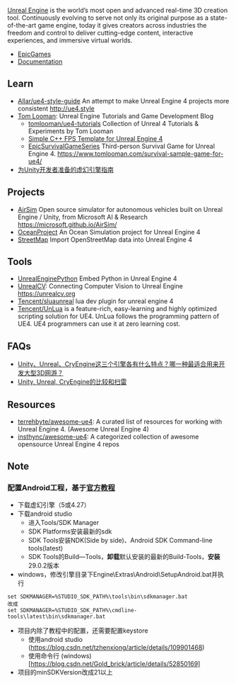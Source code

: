 [Unreal Engine](https://www.unrealengine.com) is the world’s most open and advanced real-time 3D creation tool. Continuously evolving to serve not only its original purpose as a state-of-the-art game engine, today it gives creators across industries the freedom and control to deliver cutting-edge content, interactive experiences, and immersive virtual worlds. 

- [EpicGames](https://github.com/EpicGames)
- [Documentation](https://docs.unrealengine.com/en-US/index.html)



## Learn
- [Allar/ue4-style-guide](https://github.com/Allar/ue4-style-guide) An attempt to make Unreal Engine 4 projects more consistent http://ue4.style
- [Tom Looman](https://www.tomlooman.com/): Unreal Engine Tutorials and Game Development Blog
  - [tomlooman/ue4-tutorials](https://github.com/tomlooman/ue4-tutorials) Collection of Unreal 4 Tutorials & Experiments by Tom Looman
  - [Simple C++ FPS Template for Unreal Engine 4](https://github.com/tomlooman/SimpleFPSTemplate)
  - [EpicSurvivalGameSeries](https://github.com/tomlooman/EpicSurvivalGameSeries) Third-person Survival Game for Unreal Engine 4. https://www.tomlooman.com/survival-sample-game-for-ue4/
- [为Unity开发者准备的虚幻引擎指南](https://mp.weixin.qq.com/s/Ki0tzShblD6Xy7xzWFHMjg)



## Projects
- [AirSim](https://github.com/microsoft/AirSim) Open source simulator for autonomous vehicles built on Unreal Engine / Unity, from Microsoft AI & Research https://microsoft.github.io/AirSim/
- [OceanProject](https://github.com/UE4-OceanProject/OceanProject) An Ocean Simulation project for Unreal Engine 4
- [StreetMap](https://github.com/ue4plugins/StreetMap) Import OpenStreetMap data into Unreal Engine 4



## Tools
- [UnrealEnginePython](https://github.com/20tab/UnrealEnginePython) Embed Python in Unreal Engine 4
- [UnrealCV](https://github.com/unrealcv/unrealcv): Connecting Computer Vision to Unreal Engine https://unrealcv.org
- [Tencent/sluaunreal](https://github.com/Tencent/sluaunreal) lua dev plugin for unreal engine 4
- [Tencent/UnLua](https://github.com/Tencent/UnLua) is a feature-rich, easy-learning and highly optimized scripting solution for UE4. UnLua follows the programming pattern of UE4. UE4 programmers can use it at zero learning cost.



## FAQs
- [Unity、Unreal、CryEngine这三个引擎各有什么特点？哪一种最适合用来开发大型3D网游？](https://www.zhihu.com/question/336750450/answer/805042145)
- [Unity, Unreal, CryEngine的比较和扫雷](https://zhuanlan.zhihu.com/p/78509077)



## Resources
- [terrehbyte/awesome-ue4](https://github.com/terrehbyte/awesome-ue4): A curated list of resources for working with Unreal Engine 4. (Awesome Unreal Engine 4)
- [insthync/awesome-ue4](https://github.com/insthync/awesome-ue4): A categorized collection of awesome opensource Unreal Engine 4 repos

## Note
### 配置Android工程，基于[官方教程](https://docs.unrealengine.com/4.27/zh-CN/SharingAndReleasing/Mobile/Android/Setup/AndroidStudio/)
 - 下载虚幻引擎（5或4.27）
 - 下载android studio
   + 进入Tools/SDK Manager
   + SDK Platforms安装最新的sdk
   + SDK Tools安装NDK(Side by side)、Android SDK Command-line tools(latest)
   + SDK Tools的Build—Tools，**卸载**默认安装的最新的Build-Tools，**安装**29.0.2版本
 - windows，修改引擎目录下Engine\Extras\Android\SetupAndroid.bat并执行
```
set SDKMANAGER=%STUDIO_SDK_PATH%\tools\bin\sdkmanager.bat
改成
set SDKMANAGER=%STUDIO_SDK_PATH%\cmdline-tools\latest\bin\sdkmanager.bat
```
 - 项目内除了教程中的配置，还需要配置keystore
   + 使用android studio (https://blog.csdn.net/tzhenxiong/article/details/109901468)
   + 使用命令行 (windows)[https://blog.csdn.net/Gold_brick/article/details/52850169]
 - 项目的minSDKVersion改成21以上
